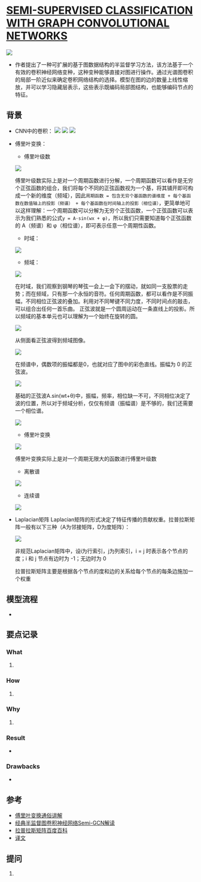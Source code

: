 # [SEMI-SUPERVISED CLASSIFICATION WITH GRAPH CONVOLUTIONAL NETWORKS](https://arxiv.org/pdf/1609.02907.pdf)
![](gcn.png)
- 作者提出了一种可扩展的基于图数据结构的半监督学习方法，该方法基于一个有效的卷积神经网络变种，这种变种能够直接对图进行操作。通过光谱图卷积的局部一阶近似来确定卷积网络结构的选择。模型在图的边的数量上线性缩放，并可以学习隐藏层表示，这些表示既编码局部图结构，也能够编码节点的特征。
## 背景
- CNN中的卷积：
![](CNN1.png)
![](CNN2.gif)
![](cnnlayers.png)
- 傅里叶变换：
  - 傅里叶级数

  ![](傅里叶级数.jpg)
  
  傅里叶级数实际上是对一个周期函数进行分解，一个周期函数可以看作是无穷个正弦函数的组合，我们将每个不同的正弦函数视为一个基，将其铺开即可构成一个新的维度（频域），因此`周期函数 = 包含无穷个基函数的谱维度 + 每个基函数在数值轴上的投影（频谱） + 每个基函数在时间轴上的投影（相位谱）`，更简单地可以这样理解：一个周期函数可以分解为无穷个正弦函数，一个正弦函数可以表示为我们熟悉的公式`y = A·sin(wx + φ)`，所以我们只需要知道每个正弦函数的 A（频谱）和 φ（相位谱），即可表示任意一个周期性函数。
  
  - 时域：
  
  ![](时域.jpg)
  - 频域：
  
  ![](频域.jpg)
  
  在时域，我们观察到钢琴的琴弦一会上一会下的摆动，就如同一支股票的走势；而在频域，只有那一个永恒的音符。任何周期函数，都可以看作是不同振幅，不同相位正弦波的叠加。利用对不同琴键不同力度，不同时间点的敲击，可以组合出任何一首乐曲。
  正弦波就是一个圆周运动在一条直线上的投影。所以频域的基本单元也可以理解为一个始终在旋转的圆。
  
  ![](圆周投影.gif)
  
  从侧面看正弦波得到频域图像。
  
  ![](傅里叶.jpg)
  
  在频谱中，偶数项的振幅都是0，也就对应了图中的彩色直线。振幅为 0 的正弦波。
  
  ![](转谱.gif)
  
  基础的正弦波A.sin(wt+θ)中，振幅，频率，相位缺一不可，不同相位决定了波的位置，所以对于频域分析，仅仅有频谱（振幅谱）是不够的，我们还需要一个相位谱。
  
  ![](相位谱.jpg)
  
  - 傅里叶变换
  
  ![](傅里叶变换.jpg)
  
  傅里叶变换实际上是对一个周期无限大的函数进行傅里叶级数
  
  - 离散谱
  
  ![](离散谱.jpg)
  
  - 连续谱
  
  ![](连续谱.jpg)
  
- Laplacian矩阵
  Laplacian矩阵的形式决定了特征传播的贡献权重。拉普拉斯矩阵一般有以下三种（A为邻接矩阵，D为度矩阵）：
  
  ![](拉普拉斯矩阵.png)
  
  非规范Laplacian矩阵中，设i为行索引，j为列索引，i = j 时表示各个节点的度；i 和 j 节点有边时为 -1；无边时为 0
  
  拉普拉斯矩阵主要是根据各个节点的度和边的关系给每个节点的每条边施加一个权重
## 模型流程
- 
## 要点记录
### What
1. 
### How
1.
### Why
1.
### Result
- 
### Drawbacks
- 
## 参考
- [傅里叶变换通俗讲解](https://www.cnblogs.com/h2zZhou/p/8405717.html)
- [经典半监督图卷积神经网络Semi-GCN解读](https://zhuanlan.zhihu.com/p/58178060)
- [拉普拉斯矩阵百度百科](https://www.baidu.com/link?url=JIdfpekQVVcTu_g9Ow2_H_NVnQb0sGuytxo3LbCKO_k42YJuKdrAgdmLZMTjXcljR577ui4NrYSVI9DumUkh6GVuK0otPCrDpATBz1kJ9F42tYBMzEEBpm8_MlDnNWk3D1-lV-XptefSNYqDonLrp_&wd=&eqid=e513fd7300045e81000000065cdac6ec)
- [译文](https://blog.csdn.net/w986284086/article/details/80270653)
## 提问
1. 
